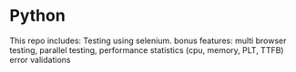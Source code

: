 # Python

This repo includes:
Testing using selenium.
bonus features: 
    multi browser testing, 
    parallel testing,
    performance statistics (cpu, memory, PLT, TTFB)
    error validations
